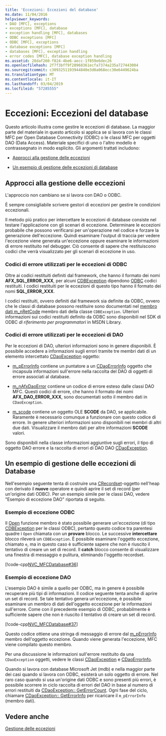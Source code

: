 ```yaml
---
title: 'Eccezioni: Eccezioni del database'
ms.date: 11/04/2016
helpviewer_keywords:
- DAO [MFC], exceptions
- exceptions [MFC], database
- exception handling [MFC], databases
- ODBC exceptions [MFC]
- ODBC [MFC], exceptions
- database exceptions [MFC]
- databases [MFC], exception handling
- error codes [MFC], database exception handling
ms.assetid: 28daf260-f824-4be6-aecc-1f859e6dec26
ms.openlocfilehash: 2f7f3bff9f28968361ecfa7374a235a727443004
ms.sourcegitcommit: c3093251193944840e3d0a068ecc30e6449624ba
ms.translationtype: MT
ms.contentlocale: it-IT
ms.lasthandoff: 03/04/2019
ms.locfileid: "57285555"
---
```

# <a name="exceptions-database-exceptions"></a>Eccezioni: Eccezioni del database

Questo articolo illustra come gestire le eccezioni di database. La maggior parte del materiale in questo articolo si applica se si lavora con le classi MFC per Open Database Connectivity (ODBC) o le classi MFC per oggetti DAO (Data Access). Materiale specifici di uno o l'altro modello è contrassegnato in modo esplicito. Gli argomenti trattati includono:

- [Approcci alla gestione delle eccezioni](#_core_approaches_to_exception_handling)

- [Un esempio di gestione delle eccezioni di database](#_core_a_database_exception.2d.handling_example)

##  <a name="_core_approaches_to_exception_handling"></a> Approcci alla gestione delle eccezioni

L'approccio non cambiano se si lavora con DAO o ODBC.

È sempre consigliabile scrivere gestori di eccezioni per gestire le condizioni eccezionali.

Il metodo più pratico per intercettare le eccezioni di database consiste nel testare l'applicazione con gli scenari di eccezione. Determinare le eccezioni probabile che possono verificarsi per un'operazione nel codice e forzare la generazione dell'eccezione. Quindi esaminare l'output di traccia per vedere l'eccezione viene generata un'eccezione oppure esaminare le informazioni di errore restituito nel debugger. Ciò consente di sapere che restituiscono codici che verrà visualizzato per gli scenari di eccezione in uso.

### <a name="error-codes-used-for-odbc-exceptions"></a>Codici di errore utilizzati per le eccezioni di ODBC

Oltre ai codici restituiti definiti dal framework, che hanno il formato dei nomi **AFX_SQL_ERROR_XXX**, per alcuni [CDBException](../mfc/reference/cdbexception-class.md) dipendono [ODBC](../data/odbc/odbc-basics.md) codici restituiti. I codici restituiti per le eccezioni di questo tipo hanno il formato dei nomi **SQL_ERROR_XXX**.

I codici restituiti, ovvero definiti dal framework sia definite da ODBC, ovvero che le classi di database possono restituire sono documentati nel [membro dati m_nRetCode](../mfc/reference/cdbexception-class.md#m_nretcode) membro dati della classe `CDBException`. Ulteriori informazioni sui codici restituiti definito da ODBC sono disponibili nel SDK di ODBC *di riferimento per programmatori* in MSDN Library.

### <a name="error-codes-used-for-dao-exceptions"></a>Codici di errore utilizzati per le eccezioni di DAO

Per le eccezioni di DAO, ulteriori informazioni sono in genere disponibili. È possibile accedere a informazioni sugli errori tramite tre membri dati di un elemento intercettato [CDaoException](../mfc/reference/cdaoexception-class.md) oggetto:

- [m_pErrorInfo](../mfc/reference/cdaoexception-class.md#m_perrorinfo) contiene un puntatore a un [CDaoErrorInfo](../mfc/reference/cdaoerrorinfo-structure.md) oggetto che incapsula informazioni sull'errore nella raccolta del DAO di oggetti di errore associati al database.

- [m_nAfxDaoError](../mfc/reference/cdaoexception-class.md#m_nafxdaoerror) contiene un codice di errore esteso dalle classi DAO MFC. Questi codici di errore, che hanno il formato dei nomi **AFX_DAO_ERROR_XXX**, sono documentati sotto il membro dati in `CDaoException`.

- [m_scode](../mfc/reference/cdaoexception-class.md#m_scode) contiene un oggetto OLE **SCODE** da DAO, se applicabile. Raramente è necessario comunque a funzionare con questo codice di errore. In genere ulteriori informazioni sono disponibili nei membri di altri due dati. Visualizzare il membro dati per altre informazioni **SCODE** valori.

Sono disponibili nella classe informazioni aggiuntive sugli errori, il tipo di oggetto DAO errore e la raccolta di errori di DAO DAO [CDaoException](../mfc/reference/cdaoexception-class.md).

##  <a name="_core_a_database_exception.2d.handling_example"></a> Un esempio di gestione delle eccezioni di Database

Nell'esempio seguente tenta di costruire una [CRecordset](../mfc/reference/crecordset-class.md)-oggetto nell'heap con derivato il **nuove** operatore e quindi aprire il set di record (per un'origine dati ODBC). Per un esempio simile per le classi DAO, vedere "Esempio di eccezione DAO" riportata di seguito.

### <a name="odbc-exception-example"></a>Esempio di eccezione ODBC

Il [Open](../mfc/reference/crecordset-class.md#open) funzione membro è stato possibile generare un'eccezione (di tipo [CDBException](../mfc/reference/cdbexception-class.md) per le classi ODBC), pertanto questo codice tra parentesi quadre i `Open` chiamata con un **provare** blocco. Le successive **intercettare** blocco rileverà un `CDBException`. È possibile esaminare l'oggetto eccezione, chiamato `e`, ma in questo caso è sufficiente sapere che non è riuscito il tentativo di creare un set di record. Il **catch** blocco consente di visualizzare una finestra di messaggio e pulitura, eliminando l'oggetto recordset.

[!code-cpp[NVC_MFCDatabase#36](../mfc/codesnippet/cpp/exceptions-database-exceptions_1.cpp)]

### <a name="dao-exception-example"></a>Esempio di eccezione DAO

L'esempio DAO è simile a quello per ODBC, ma in genere è possibile recuperare più tipi di informazioni. Il codice seguente tenta anche di aprire un set di record. Se tale tentativo genera un'eccezione, è possibile esaminare un membro di dati dell'oggetto eccezione per le informazioni sull'errore. Come con il precedente esempio di ODBC, probabilmente è sufficiente sapere che non è riuscito il tentativo di creare un set di record.

[!code-cpp[NVC_MFCDatabase#37](../mfc/codesnippet/cpp/exceptions-database-exceptions_2.cpp)]

Questo codice ottiene una stringa di messaggio di errore dal [m_pErrorInfo](../mfc/reference/cdaoexception-class.md#m_perrorinfo) membro dell'oggetto eccezione. Quando viene generata l'eccezione, MFC viene compilato questo membro.

Per una discussione le informazioni sull'errore restituito da una `CDaoException` oggetti, vedere le classi [CDaoException](../mfc/reference/cdaoexception-class.md) e [CDaoErrorInfo](../mfc/reference/cdaoerrorinfo-structure.md).

Quando si lavora con database Microsoft Jet (mdb) e nella maggior parte dei casi quando si lavora con ODBC, esisterà un solo oggetto di errore. Nel raro caso quando si usa un'origine dati ODBC e sono presenti più errori, è possibile scorrere in ciclo raccolta di errori del DAO in base al numero di errori restituiti da [CDaoException:: GetErrorCount](../mfc/reference/cdaoexception-class.md#geterrorcount). Ogni fase del ciclo, chiamare [CDaoException:: GetErrorInfo](../mfc/reference/cdaoexception-class.md#geterrorinfo) per ricaricare il `m_pErrorInfo` (membro dati).

## <a name="see-also"></a>Vedere anche

[Gestione delle eccezioni](../mfc/exception-handling-in-mfc.md)
